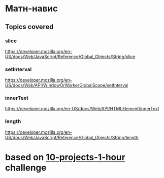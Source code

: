 # Матн-навис

## Topics covered

### slice
https://developer.mozilla.org/en-US/docs/Web/JavaScript/Reference/Global_Objects/String/slice

### setInterval
https://developer.mozilla.org/en-US/docs/Web/API/WindowOrWorkerGlobalScope/setInterval

### innerText
https://developer.mozilla.org/en-US/docs/Web/API/HTMLElement/innerText

### length
https://developer.mozilla.org/en-US/docs/Web/JavaScript/Reference/Global_Objects/String/length


# based on [10-projects-1-hour](https://github.com/florinpop17/10-projects-1-hour) challenge
